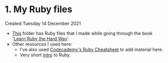 # 1. My Ruby files
Created Tuesday 14 December 2021


* [This](./1._My_Ruby_files/ruby_hard_way) folder has Ruby files that I made while going through the book '[Learn Ruby the Hard Way](https://learnrubythehardway.org/book/)'.
* Other resources I used here:
	* I've also used [Codecademy's Ruby Cheatsheet](https://www.codecademy.com/learn/learn-ruby/modules/learn-ruby-introduction-to-ruby-u/cheatsheet) to add material here.
	* Very short [intro](https://www.rubyguides.com/ruby-tutorial/) to Ruby.


